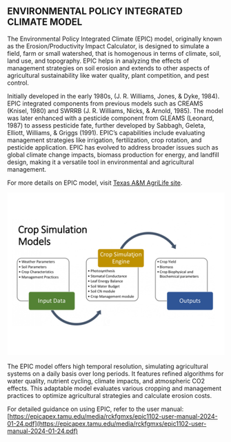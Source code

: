 ## ENVIRONMENTAL POLICY INTEGRATED CLIMATE MODEL

The Environmental Policy Integrated Climate (EPIC) model, originally known as the Erosion/Productivity Impact Calculator, is designed to simulate a field, farm or small watershed, that is homogenous in terms of climate, soil, land use, and topography. EPIC helps in analyzing the effects of management strategies on soil erosion and extends to other aspects of agricultural sustainability like water quality, plant competition, and pest control. 

Initially developed in the early 1980s, (J. R. Williams,
Jones, & Dyke, 1984). EPIC integrated components from previous models such as CREAMS (Knisel, 1980) and SWRRB (J. R. Williams, Nicks, & Arnold, 1985). The model was later enhanced with a pesticide component from GLEAMS (Leonard, 1987) to assess pesticide fate, further developed by Sabbagh, Geleta, Elliott, Williams, & Griggs (1991). EPIC’s capabilities include evaluating management strategies like irrigation, fertilization, crop rotation, and pesticide application. EPIC has evolved to address broader issues such as global climate change impacts, biomass production for energy, and landfill design, making it a versatile tool in environmental and agricultural management.

For more details on EPIC model, visit [Texas A&M AgriLife site](https://epicapex.tamu.edu/about/epic/). 

![EPIC Introduction](./EPIC_1.jpg)

The EPIC model offers high temporal resolution, simulating agricultural systems on a daily basis over long periods. It features refined algorithms for water quality, nutrient cycling, climate impacts, and atmospheric CO2 effects. This adaptable model evaluates various cropping and management practices to optimize agricultural strategies and calculate erosion costs.

For detailed guidance on using EPIC, refer to the user manual: [https://epicapex.tamu.edu/media/rckfgmxs/epic1102-user-manual-2024-01-24.pdf](https://epicapex.tamu.edu/media/rckfgmxs/epic1102-user-manual-2024-01-24.pdf)

